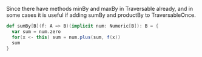 Since there have methods minBy and maxBy in Traversable already, and in some cases it is useful if adding sumBy and productBy to TraversableOnce.
```scala
def sumBy[B](f: A => B)(implicit num: Numeric[B]): B = {
  var sum = num.zero
  for(x <- this) sum = num.plus(sum, f(x))
  sum
}
```
